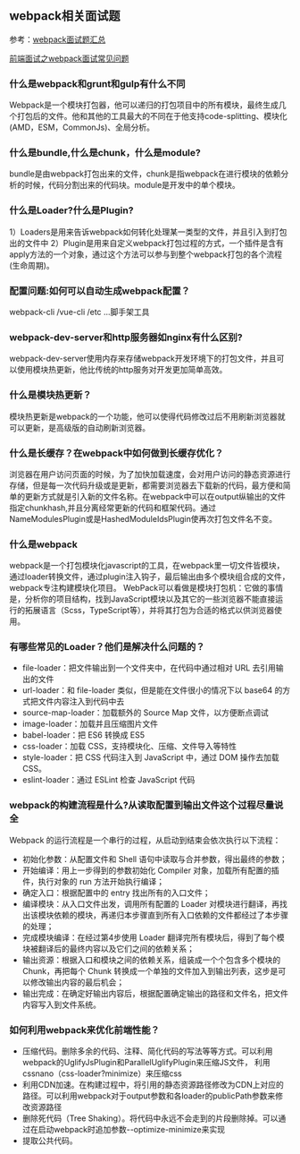 ## webpack相关面试题
参考：[webpack面试题汇总](https://www.jianshu.com/p/bb1e76edc71e)

[前端面试之webpack面试常见问题](https://segmentfault.com/a/1190000014148611)

### 什么是webpack和grunt和gulp有什么不同
Webpack是一个模块打包器，他可以递归的打包项目中的所有模块，最终生成几个打包后的文件。他和其他的工具最大的不同在于他支持code-splitting、模块化(AMD，ESM，CommonJs)、全局分析。

### 什么是bundle,什么是chunk，什么是module?
bundle是由webpack打包出来的文件，chunk是指webpack在进行模块的依赖分析的时候，代码分割出来的代码块。module是开发中的单个模块。

### 什么是Loader?什么是Plugin?
1）Loaders是用来告诉webpack如何转化处理某一类型的文件，并且引入到打包出的文件中
2）Plugin是用来自定义webpack打包过程的方式，一个插件是含有apply方法的一个对象，通过这个方法可以参与到整个webpack打包的各个流程(生命周期)。

### 配置问题:如何可以自动生成webpack配置？
webpack-cli /vue-cli /etc ...脚手架工具

### webpack-dev-server和http服务器如nginx有什么区别?
webpack-dev-server使用内存来存储webpack开发环境下的打包文件，并且可以使用模块热更新，他比传统的http服务对开发更加简单高效。

### 什么是模块热更新？
模块热更新是webpack的一个功能，他可以使得代码修改过后不用刷新浏览器就可以更新，是高级版的自动刷新浏览器。

### 什么是长缓存？在webpack中如何做到长缓存优化？
浏览器在用户访问页面的时候，为了加快加载速度，会对用户访问的静态资源进行存储，但是每一次代码升级或是更新，都需要浏览器去下载新的代码，最方便和简单的更新方式就是引入新的文件名称。在webpack中可以在output纵输出的文件指定chunkhash,并且分离经常更新的代码和框架代码。通过NameModulesPlugin或是HashedModuleIdsPlugin使再次打包文件名不变。

### 什么是webpack
webpack是一个打包模块化javascript的工具，在webpack里一切文件皆模块，通过loader转换文件，通过plugin注入钩子，最后输出由多个模块组合成的文件，webpack专注构建模块化项目。
WebPack可以看做是模块打包机：它做的事情是，分析你的项目结构，找到JavaScript模块以及其它的一些浏览器不能直接运行的拓展语言（Scss，TypeScript等），并将其打包为合适的格式以供浏览器使用。

### 有哪些常见的Loader？他们是解决什么问题的？
+ file-loader：把文件输出到一个文件夹中，在代码中通过相对 URL 去引用输出的文件
+ url-loader：和 file-loader 类似，但是能在文件很小的情况下以 base64 的方式把文件内容注入到代码中去
+ source-map-loader：加载额外的 Source Map 文件，以方便断点调试
+ image-loader：加载并且压缩图片文件
+ babel-loader：把 ES6 转换成 ES5
+ css-loader：加载 CSS，支持模块化、压缩、文件导入等特性
+ style-loader：把 CSS 代码注入到 JavaScript 中，通过 DOM 操作去加载 CSS。
+ eslint-loader：通过 ESLint 检查 JavaScript 代码

### webpack的构建流程是什么?从读取配置到输出文件这个过程尽量说全
Webpack 的运行流程是一个串行的过程，从启动到结束会依次执行以下流程：
+ 初始化参数：从配置文件和 Shell 语句中读取与合并参数，得出最终的参数；
+ 开始编译：用上一步得到的参数初始化 Compiler 对象，加载所有配置的插件，执行对象的 run 方法开始执行编译；
+ 确定入口：根据配置中的 entry 找出所有的入口文件；
+ 编译模块：从入口文件出发，调用所有配置的 Loader 对模块进行翻译，再找出该模块依赖的模块，再递归本步骤直到所有入口依赖的文件都经过了本步骤的处理；
+ 完成模块编译：在经过第4步使用 Loader 翻译完所有模块后，得到了每个模块被翻译后的最终内容以及它们之间的依赖关系；
+ 输出资源：根据入口和模块之间的依赖关系，组装成一个个包含多个模块的 Chunk，再把每个 Chunk 转换成一个单独的文件加入到输出列表，这步是可以修改输出内容的最后机会；
+ 输出完成：在确定好输出内容后，根据配置确定输出的路径和文件名，把文件内容写入到文件系统。

### 如何利用webpack来优化前端性能？
+ 压缩代码。删除多余的代码、注释、简化代码的写法等等方式。可以利用webpack的UglifyJsPlugin和ParallelUglifyPlugin来压缩JS文件， 利用cssnano（css-loader?minimize）来压缩css
+ 利用CDN加速。在构建过程中，将引用的静态资源路径修改为CDN上对应的路径。可以利用webpack对于output参数和各loader的publicPath参数来修改资源路径
+ 删除死代码（Tree Shaking）。将代码中永远不会走到的片段删除掉。可以通过在启动webpack时追加参数--optimize-minimize来实现
+ 提取公共代码。
